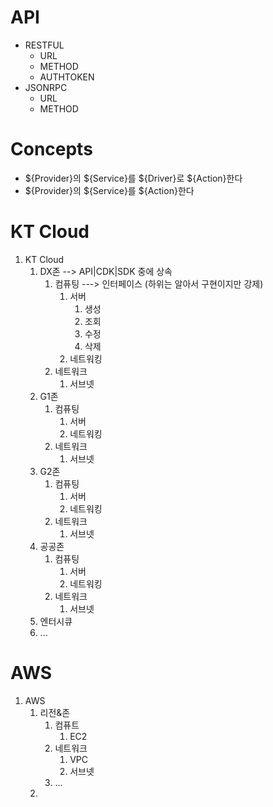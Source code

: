 # API

- RESTFUL
  - URL
  - METHOD
  - AUTHTOKEN
- JSONRPC
  - URL
  - METHOD



# Concepts

- ${Provider}의 ${Service}를 ${Driver}로 ${Action}한다
- ${Provider}의 ${Service}를 ${Action}한다



# KT Cloud

1. KT Cloud
   1. DX존 --> API|CDK|SDK 중에 상속
      1. 컴퓨팅 ---> 인터페이스 (하위는 알아서 구현이지만 강제)
         1. 서버
            1. 생성
            2. 조회
            3. 수정
            4. 삭제
         2. 네트워킹
      2. 네트워크
         1. 서브넷
   2. G1존
      1. 컴퓨팅
         1. 서버
         2. 네트워킹
      2. 네트워크
         1. 서브넷
   3. G2존
      1. 컴퓨팅
         1. 서버
         2. 네트워킹
      2. 네트워크
         1. 서브넷
   4. 공공존
      1. 컴퓨팅
         1. 서버
         2. 네트워킹
      2. 네트워크
         1. 서브넷
   5. 엔터시큐
   6. ...



# AWS

1. AWS
   1. 리전&존
      1. 컴퓨트
         1. EC2
      2. 네트워크
         1. VPC
         2. 서브넷
      3. ...
   2. 
